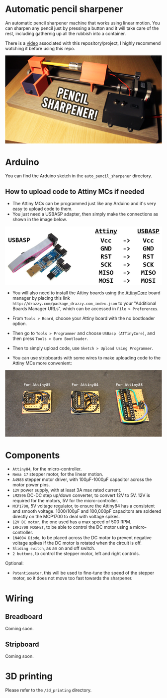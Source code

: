 # Automatic pencil sharpener

An automatic pencil sharpener machine that works using linear motion. You can sharpen any pencil just by pressing a button and it will take care of the rest, including gathernig up all the rubbish into a container.

There is a [video](https://youtu.be/7P9160cqDPM) associated with this repository/project, I highly recommend watching it before using this repo.

[![Video](readme_imgs/thumbnail.jpg)](https://youtu.be/7P9160cqDPM "Automatic Pencil Sharpener")



# Arduino

You can find the Arduino sketch in the `auto_pencil_sharpener` directory.


## How to upload code to Attiny MCs if needed

- The Attiny MCs can be programmed just like any Arduino and it's very easy to upload code to them.
- You just need a USBASP adapter, then simply make the connections as shown in the image below.

<img src="readme_imgs/usbasp.PNG">


- You will also need to install the Attiny boards using the [AttinyCore](https://github.com/SpenceKonde/ATTinyCore) board manager by placing this link `http://drazzy.com/package_drazzy.com_index.json` to your "Additional Boards Manager URLs", which can be accessed in `File > Preferences`.

- From `Tools > Board`, choose your Attiny board with the no bootloader option.
- Then go to `Tools > Programmer` and choose `USBasp (ATTinyCore)`, and then press `Tools > Burn Bootloader`.
- Then to simply upload code, use `Sketch > Upload Using Programmer`.

- You can use stripboards with some wires to make uploading code to the Attiny MCs more convenient:

<img src="readme_imgs/attiny_stripboards.PNG">



# Components

- `Attiny84`, for the micro-controller.
- `Nema 17` stepper motor, for the linear motion.
- `A4988` stepper motor driver, with 100µF-1000µF capacitor across the motor power pins.
- `12V` power supply, with at least 3A max rated current.
- `LM2596` DC-DC step up/down converter, to convert 12V to 5V. 12V is required for the motors, 5V for the micro-controller.
- `MCP1700`, 5V voltage regulator, to ensure the Attiny84 has a consistent and smooth voltage. 1000/100µF and 100,000pF capacitors are soldered directly on the MCP1700 to deal with voltage spikes.
- `12V DC motor`, the one used has a max speed of 500 RPM.
- `IRF3708 MOSFET`, to be able to control the DC motor using a micro-controller.
- `1N4004 Diode`, to be placed across the DC motor to prevent negative voltage spikes if the DC motor is rotated when the circuit is off.
- `Sliding switch`, as an on and off switch.
- `2 buttons`, to control the stepper motor, left and right controls.

Optional:
- `Potentiometer`, this will be used to fine-tune the speed of the stepper motor, so it does not move too fast towards the sharpener.



# Wiring

## Breadboard

Coming soon.

## Stripboard

Coming soon.


# 3D printing

Please refer to the `/3d_printing` directory.